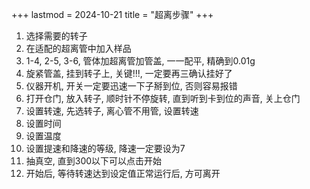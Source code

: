 +++
lastmod = 2024-10-21
title = "超离步骤"
+++

1. 选择需要的转子
2. 在适配的超离管中加入样品
3. 1-4, 2-5, 3-6, 管体加超离管加管盖, 一一配平, 精确到0.01g
4. 旋紧管盖, 挂到转子上, 关键!!!, 一定要再三确认挂好了
5. 仪器开机, 开关一定要迅速一下子掰到位, 否则容易报错
6. 打开仓门, 放入转子, 顺时针不停旋转, 直到听到卡到位的声音, 关上仓门
7. 设置转速, 先选转子, 离心管不用管, 设置转速
8. 设置时间
9. 设置温度
10. 设置提速和降速的等级, 降速一定要设为7
11. 抽真空, 直到300以下可以点击开始
12. 开始后, 等待转速达到设定值正常运行后, 方可离开